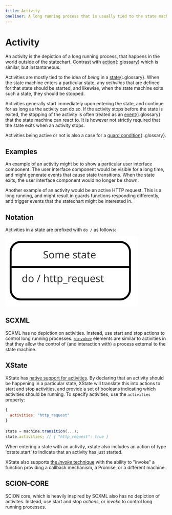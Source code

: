 ```yaml
---
title: Activity
oneliner: A long running process that is usually tied to the state machine being in a state
---
```


# Activity

An activity is the depiction of a long running process, that happens in the world outside of the statechart.  Contrast with [action](action.html){:.glossary} which is similar, but instantaneous.

Activities are mostly tied to the idea of _being_ in a [state](state.html){:.glossary}.  When the state machine enters a particular state, any _activities_ that are defined for that state should be started, and likewise, when the state machine exits such a state, they should be stopped.

Activities generally start immediately upon entering the state, and continue for as long as the activity can do so.  If the activity stops before the state is exited, the stopping of the activity is often treated as an [event](event.html){:.glossary} that the state machine can react to.  It is however not strictly required that the state exits when an activity stops.

Activities being active or not is also a case for a [guard condition](guard.html){:.glossary}.

## Examples

An example of an activity might be to show a particular user interface component.  The user interface component would be visible for a long time, and might generate events that cause state transitions.  When the state exits, the user interface component would no longer be shown.

Another example of an activity would be an active HTTP request.  This is a long running, and might result in guards functions responding differently, and trigger events that the statechart might be interested in.


## Notation

Activities in a state are prefixed with `do /` as follows:

![Diagram depicting do handlers](activity.svg)

## SCXML

SCXML has no depiction on activities.  Instead, use start and stop actions to control long running processes.  [`<invoke>`](https://www.w3.org/TR/scxml/#invoke) elements are similar to activities in that they allow the control of (and interaction with) a process external to the state machine.

## XState

XState has [native support for activities](https://xstate.js.org/docs/guides/activities.html).  By declaring that an activity should be happening in a particular state, XState will translate this into actions to start and stop activities, and provide a set of booleans indicating which activities should be running.  To specify activities, use the `activities` property:

```javascript
{
  activities: "http_request"
}

state = machine.transition(...);
state.activities; // { "http_request": true }
```

When entering a state with an activity, xstate also includes an action of type 'xstate.start' to indicate that an activity has just started.

XState also supports [the _invoke_ technique](https://xstate.js.org/docs/guides/communication.html) with the ability to "invoke" a function providing a callback mechanism, a Promise, or a different machine. 

## SCION-CORE

SCION core, which is heavily inspired by SCXML also has no depiction of activites.  Instead, use start and stop _actions_, or _invoke_ to control long running processes.
